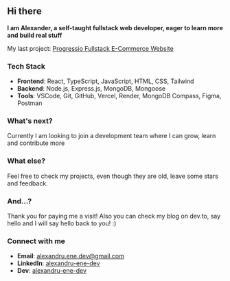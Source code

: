 ## Hi there
**I am Alexander, a self-taught fullstack web developer, eager to learn more and build real stuff**

My last project: [Progressio Fullstack E-Commerce Website](https://progressio-ecommerce-website.vercel.app/ "Check it out")

### Tech Stack
- **Frontend**: React, TypeScript, JavaScript, HTML, CSS, Tailwind
- **Backend**: Node.js, Express.js, MongoDB, Mongoose
- **Tools**: VSCode, Git, GitHub, Vercel, Render, MongoDB Compass, Figma, Postman

### What's next?
Currently I am looking to join a development team where I can grow, learn and contribute more


### What else?
Feel free to check my projects, even though they are old, leave some stars and feedback.

### And...?
Thank you for paying me a visit! 
Also you can check my blog on dev.to, say hello and I will say hello back to you! :) 

### Connect with me
- **Email**: alexandru.ene.dev@gmail.com
- **LinkedIn**: [alexandru-ene-dev](https://www.linkedin.com/in/alexandru-ene-dev)
- **Dev**: [alexandru-ene-dev](https://dev.to/alexandru-ene-dev)


<!--
**alexandru-ene-dev/alexandru-ene-dev** is a ✨ _special_ ✨ repository because its `README.md` (this file) appears on your GitHub profile.

Here are some ideas to get you started:

- 🔭 I’m currently working on ...
- 🌱 I’m currently learning ...
- 👯 I’m looking to collaborate on ...
- 🤔 I’m looking for help with ...
- 💬 Ask me about ...
- 📫 How to reach me: ...
- 😄 Pronouns: ...
- ⚡ Fun fact: ...
-->
